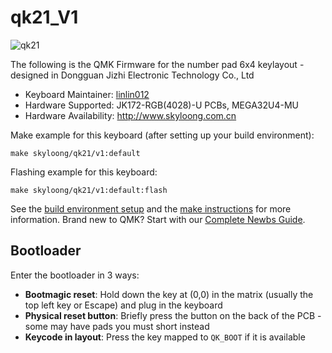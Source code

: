 # qk21_V1

![qk21](https://i.imgur.com/d65CJC5h.jpg)

The following is the QMK Firmware for the number pad 6x4 keylayout - designed in Dongguan Jizhi Electronic Technology Co., Ltd

* Keyboard Maintainer: [linlin012](https://github.com/linlin012)
* Hardware Supported: JK172-RGB(4028)-U PCBs, MEGA32U4-MU 
* Hardware Availability: http://www.skyloong.com.cn

Make example for this keyboard (after setting up your build environment):

    make skyloong/qk21/v1:default

Flashing example for this keyboard:

    make skyloong/qk21/v1:default:flash

See the [build environment setup](https://docs.qmk.fm/#/getting_started_build_tools) and the [make instructions](https://docs.qmk.fm/#/getting_started_make_guide) for more information. Brand new to QMK? Start with our [Complete Newbs Guide](https://docs.qmk.fm/#/newbs).

## Bootloader

Enter the bootloader in 3 ways:

* **Bootmagic reset**: Hold down the key at (0,0) in the matrix (usually the top left key or Escape) and plug in the keyboard
* **Physical reset button**: Briefly press the button on the back of the PCB - some may have pads you must short instead
* **Keycode in layout**: Press the key mapped to `QK_BOOT` if it is available
